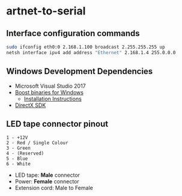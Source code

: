 # artnet-to-serial

## Interface configuration commands

```bash
sudo ifconfig eth0:0 2.168.1.100 broadcast 2.255.255.255 up
netsh interface ipv4 add address "Ethernet" 2.168.1.4 255.0.0.0
```

## Windows Development Dependencies
- Microsoft Visual Studio 2017
- [Boost binaries for Windows](https://www.boost.org/users/download/)
  - [Installation Instructions](https://www.boost.org/doc/libs/1_67_0/more/getting_started/windows.html#build-from-the-visual-studio-ide)
- [DirectX SDK](https://www.microsoft.com/en-us/download/details.aspx?id=6812)

## LED tape connector pinout
```
1 - +12V
2 - Red / Single Colour
3 - Green
4 - (Reserved)
5 - Blue
6 - White
```

- LED tape: **Male** connector
- Power: **Female** connector
- Extension cord: Male to Female
